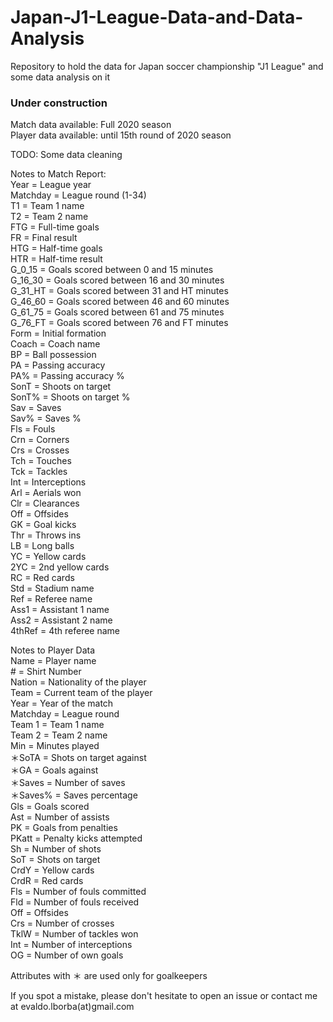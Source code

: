 # Japan-J1-League-Data-and-Data-Analysis
Repository to hold the data for Japan soccer championship "J1 League" and some data analysis on it

### Under construction ###
Match data available: Full 2020 season  
Player data available: until 15th round of 2020 season  

TODO: Some data cleaning

Notes to Match Report:  
Year     = League year  
Matchday = League round (1-34)  
T1       = Team 1 name  
T2       = Team 2 name  
FTG      = Full-time goals  
FR       = Final result  
HTG      = Half-time goals  
HTR      = Half-time result  
G_0_15   = Goals scored between 0 and 15 minutes  
G_16_30  = Goals scored between 16 and 30 minutes  
G_31_HT  = Goals scored between 31 and HT minutes  
G_46_60  = Goals scored between 46 and 60 minutes  
G_61_75  = Goals scored between 61 and 75 minutes  
G_76_FT  = Goals scored between 76 and FT minutes  
Form     = Initial formation  
Coach    = Coach name  
BP       = Ball possession  
PA       = Passing accuracy  
PA%      = Passing accuracy %  
SonT     = Shoots on target  
SonT%    = Shoots on target %  
Sav      = Saves  
Sav%     = Saves %  
Fls      = Fouls  
Crn      = Corners  
Crs      = Crosses  
Tch      = Touches  
Tck      = Tackles  
Int      = Interceptions  
Arl      = Aerials won  
Clr      = Clearances  
Off      = Offsides  
GK       = Goal kicks  
Thr      = Throws ins  
LB       = Long balls  
YC       = Yellow cards  
2YC      = 2nd yellow cards  
RC       = Red cards  
Std      = Stadium name  
Ref      = Referee name  
Ass1     = Assistant 1 name  
Ass2     = Assistant 2 name  
4thRef   = 4th referee name  

Notes to Player Data  
Name     = Player name  
\#       = Shirt Number  
Nation   = Nationality of the player  
Team     = Current team of the player  
Year     = Year of the match  
Matchday = League round  
Team 1   = Team 1 name  
Team 2   = Team 2 name  
Min      = Minutes played  
＊SoTA   = Shots on target against  
＊GA     = Goals against  
＊Saves  = Number of saves  
＊Saves% = Saves percentage  
Gls      = Goals scored  
Ast      = Number of assists  
PK       = Goals from penalties  
PKatt    = Penalty kicks attempted  
Sh       = Number of shots  
SoT      = Shots on target  
CrdY     = Yellow cards  
CrdR     = Red cards  
Fls      = Number of fouls committed  
Fld      = Number of fouls received  
Off      = Offsides  
Crs      = Number of crosses  
TklW     = Number of tackles won  
Int      = Number of interceptions  
OG       = Number of own goals  

Attributes with ＊ are used only for goalkeepers

If you spot a mistake, please don't hesitate to open an issue or contact me at evaldo.lborba(at)gmail.com